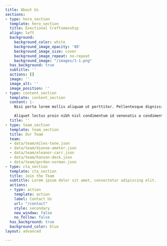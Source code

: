 ```yaml
---
title: About Us
sections:
- type: hero_section
  template: hero_section
  title: Exectional Craftsmanship
  align: left
  background:
    background_color: white
    background_image_opacity: '80'
    background_image_size: cover
    background_image_repeat: no-repeat
    background_image: "/images/1-1.png"
  has_background: true
  subtitle: ''
  actions: []
  image: ''
  image_alt: ''
  image_position: ''
- type: content_section
  template: content_section
  content: |-
    Nisi porta lorem mollis aliquam ut porttitor. Pellentesque dignissim enim sit amet venenatis urna cursus eget nunc. Dui nunc mattis enim ut tellus. Eu sem integer vitae justo eget magna fermentum. Habitant morbi tristique senectus et netus et malesuada fames. Ipsum dolor sit amet consectetur adipiscing elit pellentesque habitant.

    Aliquet lectus proin nibh nisl condimentum id venenatis a condimentum. Ac felis donec et odio pellentesque. Sem nulla pharetra diam sit amet. Egestas tellus rutrum tellus pellentesque eu. Auctor augue mauris augue neque. Lectus arcu bibendum at varius vel pharetra. Enim sed faucibus turpis in eu mi bibendum neque egestas.
  title: ''
- type: team_section
  template: team_section
  title: Our Team
  team:
  - data/team/miles-tone.json
  - data/team/dianne-ameter.json
  - data/team/eleanor-carr.json
  - data/team/hanson-deck.json
  - data/team/gordon-norman.json
- type: cta_section
  template: cta_section
  title: Join the Team
  subtitle: Lorem ipsum dolor sit amet, consectetur adipiscing elit.
  actions:
  - type: action
    template: action
    label: Contact Us
    url: "/contact"
    style: secondary
    new_window: false
    no_follow: false
  has_background: true
  background_color: blue
layout: advanced

---
```

